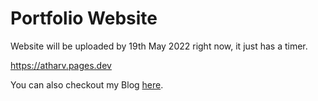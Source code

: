 # Portfolio Website

Website will be uploaded by 19th May 2022
right now, it just has a timer.

https://atharv.pages.dev



You can also checkout my Blog [here](https://realatharv.blogspot.com).
